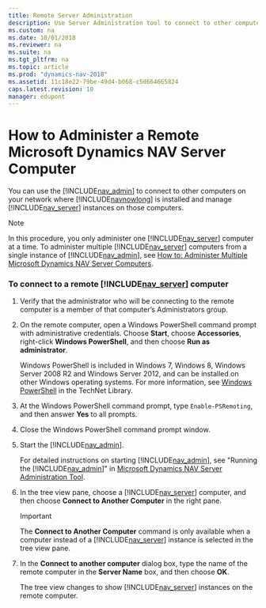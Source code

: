 ```yaml
---
title: Remote Server Administration
description: Use Server Administration tool to connect to other computers on your network where Dynamics NAV is installed and manage Server instances on those computers.
ms.custom: na
ms.date: 10/01/2018
ms.reviewer: na
ms.suite: na
ms.tgt_pltfrm: na
ms.topic: article
ms.prod: "dynamics-nav-2018"
ms.assetid: 11c18e22-79be-49d4-b068-c5d664665824
caps.latest.revision: 10
manager: edupont
---
```

# How to Administer a Remote Microsoft Dynamics NAV Server Computer
You can use the [!INCLUDE[nav_admin](includes/nav_admin_md.md)] to connect to other computers on your network where [!INCLUDE[navnowlong](includes/navnowlong_md.md)] is installed and manage [!INCLUDE[nav_server](includes/nav_server_md.md)] instances on those computers.  
  
> [!NOTE]  
>  In this procedure, you only administer one [!INCLUDE[nav_server](includes/nav_server_md.md)] computer at a time. To administer multiple [!INCLUDE[nav_server](includes/nav_server_md.md)] computers from a single instance of [!INCLUDE[nav_admin](includes/nav_admin_md.md)], see [How to: Administer Multiple Microsoft Dynamics NAV Server Computers](How-to--Administer-Multiple-Microsoft-Dynamics-NAV-Server-Computers.md).  
  
### To connect to a remote [!INCLUDE[nav_server](includes/nav_server_md.md)] computer  
  
1.  Verify that the administrator who will be connecting to the remote computer is a member of that computer’s Administrators group.  
  
2.  On the remote computer, open a Windows PowerShell command prompt with administrative credentials. Choose **Start**, choose **Accessories**, right-click **Windows PowerShell**, and then choose **Run as administrator**.  
  
     Windows PowerShell is included in Windows 7, Windows 8, Windows Server 2008 R2 and Windows Server 2012, and can be installed on other Windows operating systems. For more information, see [Windows PowerShell](https://go.microsoft.com/fwlink/?LinkId=211847) in the TechNet Library.  
  
3.  At the Windows PowerShell command prompt, type `Enable-PSRemoting`, and then answer **Yes** to all prompts.  
  
4.  Close the Windows PowerShell command prompt window.  
  
5.  Start the [!INCLUDE[nav_admin](includes/nav_admin_md.md)].  
  
     For detailed instructions on starting [!INCLUDE[nav_admin](includes/nav_admin_md.md)], see "Running the [!INCLUDE[nav_admin](includes/nav_admin_md.md)]" in [Microsoft Dynamics NAV Server Administration Tool](Microsoft-Dynamics-NAV-Server-Administration-Tool.md).  
  
6.  In the tree view pane, choose a [!INCLUDE[nav_server](includes/nav_server_md.md)] computer, and then choose **Connect to Another Computer** in the right pane.  
  
    > [!IMPORTANT]  
    >  The **Connect to Another Computer** command is only available when a computer instead of a [!INCLUDE[nav_server](includes/nav_server_md.md)] instance is selected in the tree view pane.  
  
7.  In the **Connect to another computer** dialog box, type the name of the remote computer in the **Server Name** box, and then choose **OK**.  
  
     The tree view changes to show [!INCLUDE[nav_server](includes/nav_server_md.md)] instances on the remote computer.